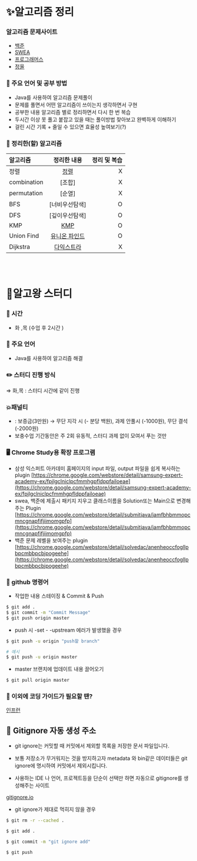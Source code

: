 # ✨알고리즘 정리
### 알고리즘 문제사이트
- [백준](https://www.acmicpc.net/)
- [SWEA](https://swexpertacademy.com/main/main.do)
- [프로그래머스](https://programmers.co.kr/)
- [정올](http://www.jungol.co.kr/)

### 📰 주요 언어 및 공부 방법

- Java를 사용하여 알고리즘 문제풀이
- 문제를 풀면서 어떤 알고리즘이 쓰이는지 생각하면서 구현
- 공부한 내용 알고리즘 별로 정리하면서 다시 한 번 복습
- 두시간 이상 못 풀고 붙잡고 있을 때는 풀이방법 찾아보고 완벽하게 이해하기
- 걸린 시간 기록 + 줄일 수 있으면 효율성 높여보기(?)

### 🥇 정리한(할) 알고리즘
| 알고리즘  | 정리한 내용               | 정리 및 복습         |
| :------------ | :-----------: | -------------------: |
| 정렬    | [정렬](./알고리즘/정렬)          | X               |
| combination    | [조합]          | X               |
| permutation    | [순열]          | X               |
| BFS    | [너비우선탐색]          | O               |
| DFS    | [깊이우선탐색]          | O               |
| KMP    | [KMP](./알고리즘/KMP)          | O               |
| Union Find    | [유니온 파인드](./알고리즘/서로소)      | O               |
| Dijkstra     | [다익스트라](./알고리즘/서로소)  | X               |

<br><br>

# 👑알고왕 스터디
### 📅 시간

- 화 ,목 (수업 후 2시간 )

### 📰 주요 언어

- Java를 사용하여 알고리즘 해결

### ✏️ 스터디 진행 방식

⇒ 화,목 :  스터디 시간에 같이 진행

### 💥패널티

- : 보증금(3만원) → 무단 지각 시 (- 분당 백원), 과제 안풀시 (-1000원), 무단 결석 (-2000원)
- 보충수업 기간동안은 주 2회 유동적, 스터디 과제 없이 모여서 푸는 것만
### 🖥️ Chrome Study용 확장 프로그램

- 삼성 익스퍼트 아카데미 홈페이지의 input 파일, output 파일을 쉽게 복사하는 plugin
[https://chrome.google.com/webstore/detail/samsung-expert-academy-ex/fpjlgclniclpcfmmhgpfldppfailoeae](https://chrome.google.com/webstore/detail/samsung-expert-academy-ex/fpjlgclniclpcfmmhgpfldppfailoeae)
- swea, 백준에 제출시 패키지 지우고 클래스이름을 Solution또는 Main으로 변경해주는 Plugin
[https://chrome.google.com/webstore/detail/submitjava/jamfbhbmmopcmncgnapfifjiimomgpfp](https://chrome.google.com/webstore/detail/submitjava/jamfbhbmmopcmncgnapfifjiimomgpfp)
- 백준 문제 레벨을 보여주는  plugin
[https://chrome.google.com/webstore/detail/solvedac/anenheoccfogllpbpcmbbpcbjpogeehe](https://chrome.google.com/webstore/detail/solvedac/anenheoccfogllpbpcmbbpcbjpogeehe)

### 📜 github 명령어

- 작업한 내용 스테이징 & Commit & Push

```bash
$ git add .
$ git commit -m "Commit Message"
$ git push origin master
```

- push 시 -set - -upstream 에러가 발생했을 경우

```bash
$ git push -u origin "push할 branch"

# 예시
$ git push -u origin master
```

- master 브랜치에 업데이트 내용 끌어오기

```bash
$ git pull origin master
```

### 🔖 이외에 코딩 가이드가 필요할 땐?

[인프런](https://www.inflearn.com/?gclid=CjwKCAiAsOmABhAwEiwAEBR0ZkF-wpqUz31ovQhAEwvbZJjjxucTKAG0-z471qHR3ThgMGaulcFIdRoCq5YQAvD_BwE)

## 📌 Gitignore 자동 생성 주소

- git ignore는 커밋할 때 커밋에서 제외할 목록을 저장한 문서 파일입니다.
- 보통 저장소가 무거워지는 것을 방지하고자 metadata 와 bin같은 데이터들은 git ignore에 명시하여 커밋에서 제외시킵니다.

- 사용하는 IDE 나 언어, 프로젝트등을 단순이 선택만 하면 자동으로 gitignore를 생성해주는 사이트

[gitignore.io](https://www.toptal.com/developers/gitignore)

- git ignore가 제대로 먹히지 않을 경우

```bash
$ git rm -r --cached .

$ git add .

$ git commit -m "git ignore add"

$ git push
```

